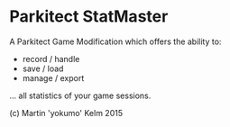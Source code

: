 # Parkitect StatMaster

A Parkitect Game Modification which offers the ability to:
* record / handle
* save / load
* manage / export

... all statistics of your game sessions.

(c) Martin 'yokumo' Kelm 2015
